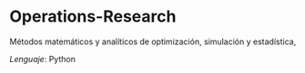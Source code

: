 # Operations-Research
Métodos matemáticos y analíticos de optimización, simulación y estadística,

*Lenguaje*: Python
